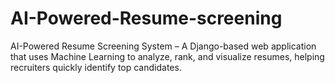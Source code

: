# AI-Powered-Resume-screening
AI-Powered Resume Screening System – A Django-based web application that uses Machine Learning to analyze, rank, and visualize resumes, helping recruiters quickly identify top candidates.
